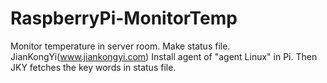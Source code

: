 # RaspberryPi-MonitorTemp
Monitor temperature in server room.
Make status file.
JianKongYi(www.jiankongyi.com)
Install agent of "agent Linux" in Pi.
Then JKY fetches the key words in status file.
